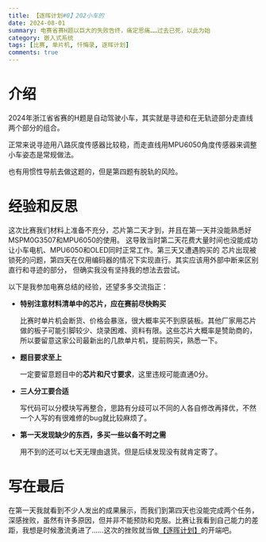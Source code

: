 ```yaml
---
title: 【逐晖计划#0】202小车的
date: 2024-08-01
summary: 电赛省赛H题以巨大的失败告终，痛定思痛……过去已死，以此为始
category: 嵌入式系统
tags: [比赛, 单片机, 忏悔录, 逐晖计划]
comments: true
---
```


# 介绍

2024年浙江省省赛的H题是自动驾驶小车，其实就是寻迹和在无轨迹部分走直线两个部分的组合。

正常来说寻迹用八路灰度传感器比较稳，而走直线用MPU6050角度传感器来调整小车姿态是常规做法。

也有用惯性导航去做这题的，但是第四题有脱轨的风险。

# 经验和反思

这次比赛我们材料上准备不充分，芯片第二天才到，并且在第一天并没能熟悉好MSPM0G3507和MPU6050的使用。
这导致当时第二天花费大量时间也没能成功让小车电机、MPU6050和OLED同时正常工作。第三天又遭遇购买的
芯片出现被锁死的问题，第四天在仅用编码器的情况下实现直行。其实应该用外部中断来区别直行和寻迹的部分，
但确实我没有坚持我的想法去尝试。

以下是我参加电赛总结的经验，还望多多交流指正：

- **特别注意材料清单中的芯片，应在赛前尽快购买**

  比赛时单片机会断货、价格会暴涨，很大概率买不到原装板。其他厂家用芯片做的板子可能引脚较少、烧录困难、资料有限。这些芯片大概率是赞助商的，所以要留意这家公司最新出的几款单片机，提前购买，熟悉一下。

- **题目要求至上**

  一定要留意题目中的**芯片和尺寸要求**，这里违规可能直通0分。

- **三人分工要合适**

  写代码可以分模块写再整合，思路有分歧可以不同的人各自修改再择优，不然一个人写的有很难修的bug就比较麻烦了。

- **第一天发现缺少的东西，多买一些以备不时之需**

  用不到的还可以七天无理由退货。但是后续发现没有就肯定寄了。

# 写在最后

在第一天我就看到不少人发出的成果展示，而我们到第四天也没能完成两个任务，深感挫败，虽然有许多原因，但并非不能预防和克服。比赛让我看到自己能力的差距，我想是时候激流勇进了……这次的挫败就当做[【逐晖计划】](../posts/zhuhui1)的开端吧。
